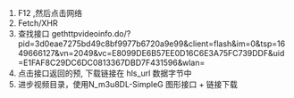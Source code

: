 1. F12 ,然后点击网络
2. Fetch/XHR
3. 查找接口   gethttpvideoinfo.do/?pid=3d0eae7275bd49c8bf9977b6720a9e99&client=flash&im=0&tsp=1649666127&vn=2049&vc=E8099DE6B57EE0D16C6E3A75FC739DDF&uid=E1FAF8C29DC6DC0813367DBD7F431596&wlan=
4. 点击接口返回的预, 下载链接在 hls_url 数据字节中
5. 进步视频目录，使用N_m3u8DL-SimpleG 图形接口 + 链接下载

